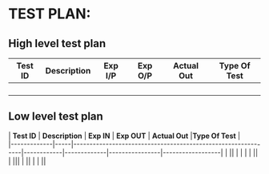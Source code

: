 # TEST PLAN:

## High level test plan

| **Test ID** | **Description**                                              | **Exp I/P** | **Exp O/P** | **Actual Out** |**Type Of Test**  |    
|-------------|--------------------------------------------------------------|------------|-------------|----------------|------------------|
|       |                      | |  |  | |
|        |                        | | || |
|     || | || |
|  |  | | | |  |


## Low level test plan

| **Test ID** |  **Description**                                              | **Exp IN** | **Exp OUT** | **Actual Out** |**Type Of Test**  |    
|-------------|-----|--------------------------------------------------------------|------------|-------------|----------------|------------------|
|        ||  |  | |
|    ||  | |||
|      || | | ||

